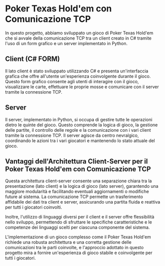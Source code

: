 # Poker Texas Hold'em con Comunicazione TCP
In questo progetto, abbiamo sviluppato un gioco di Poker Texas Hold'em che si avvale della comunicazione TCP tra un client creato in C# tramite l'uso di un form grafico e un server implementato in Python.

## Client (C# FORM)
Il lato client è stato sviluppato utilizzando C# e presenta un'interfaccia grafica che offre all'utente un'esperienza coinvolgente durante il gioco. Questo form grafico consente agli utenti di interagire con il gioco, visualizzare le carte, effettuare le proprie mosse e comunicare con il server tramite la connessione TCP.

## Server 
Il server, implementato in Python, si occupa di gestire tutte le operazioni dietro le quinte del gioco. Questo comprende la logica di gioco, la gestione delle partite, il controllo delle regole e la comunicazione con i vari client tramite la connessione TCP. Il server agisce da centro nevralgico, coordinando le azioni tra i vari giocatori e mantenendo lo stato attuale del gioco.


## Vantaggi dell'Architettura Client-Server per il Poker Texas Hold'em con Comunicazione TCP
Questa architettura client-server consente una separazione chiara tra la presentazione (lato client) e la logica di gioco (lato server), garantendo una maggiore modularità e facilitando eventuali aggiornamenti o modifiche future al sistema. La comunicazione TCP permette un trasferimento affidabile dei dati tra client e server, assicurando una partita fluida e reattiva per tutti i giocatori coinvolti.

Inoltre, l'utilizzo di linguaggi diversi per il client e il server offre flessibilità nello sviluppo, permettendo di sfruttare le specifiche caratteristiche e le competenze dei linguaggi scelti per ciascuna componente del sistema.

L'implementazione di un gioco complesso come il Poker Texas Hold'em richiede una robusta architettura e una corretta gestione delle comunicazioni tra le parti coinvolte, e l'approccio adottato in questo progetto mira a fornire un'esperienza di gioco stabile e coinvolgente per tutti i giocatori.